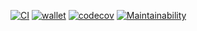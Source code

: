 [![CI](https://github.com/DeFiCh/wallet/actions/workflows/ci.yml/badge.svg)](https://github.com/imagyne/hades/actions/workflows/ci.yml)
[![wallet](https://img.shields.io/endpoint?url=https://dashboard.cypress.io/badge/count/oqk3fk/main&style=flat&logo=cypress)](https://dashboard.cypress.io/projects/rj4b2m/runs)
[![codecov](https://codecov.io/gh/DeFiCh/wallet/branch/main/graph/badge.svg?token=83SCBQBEVJ)](https://codecov.io/gh/DeFiCh/wallet)
[![Maintainability](https://api.codeclimate.com/v1/badges/30297425fadcab8fbba4/maintainability)](https://codeclimate.com/github/DeFiCh/wallet/maintainability)

